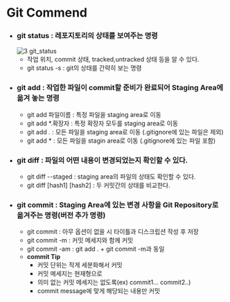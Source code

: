 # Git Commend

- ### git status : 레포지토리의 상태를 보여주는 명령
   ![3 git_status](https://user-images.githubusercontent.com/68778883/150938502-6c77a1bf-49b3-4467-b58e-fd7c115d74f9.png)
   - 작업 위치, commit 상태, tracked,untracked 상태 등을 알 수 있다.
   - git status -s : git의 상태를 간략히 보는 명령
 - ### git add : 작업한 파일이 commit할 준비가 완료되어 Staging Area에 옮겨 놓는 명령
     - git add 파일이름 : 특정 파일을 staging area로 이동
     - git add *.확장자 : 특정 확장자 모두를 staging area로 이동
     - git add . : 모든 파일을 staging area로 이동 (.gitignore에 있는 파일은 제외)
     - git add * : 모든 파일을 stagin area로 이동 (.gitignore에 있는 파일 포함)
 - ### git diff : 파일의 어떤 내용이 변경되었는지 확인할 수 있다.
     - git diff --staged : staging area의 파일의 상태도 확인할 수 있다.
     - git diff [hash1] [hash2] : 두 커밋간의 상태를 비교한다.
 - ### git commit : Staging Area에 있는 변경 사항을 Git Repository로 옮겨주는 명령(버전 추가 명령)
     - git commit : 아무 옵션이 없을 시 타이틀과 디스크립션 작성 후 저장
     - git commit -m : 커밋 메세지와 함께 커밋
     - git commit -am : git add . + git commit -m과 동일
     - **commit Tip**
        - 커밋 단위는 작게 세분화해서 커밋
        - 커밋 메세지는 현재형으로
        - 의미 없는 커밋 메세지는 없도록(ex) commit1... commit2..)
        - commit message에 맞게 해당되는 내용만 커밋
